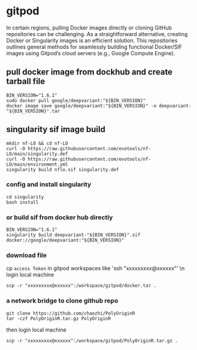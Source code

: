 # gitpod

In certain regions, pulling Docker images directly or cloning GitHub repositories can be challenging. As a straightforward alternative, creating Docker or Singularity images is an efficient solution. This repositories outlines general methods for seamlessly building functional Docker/SIF images using Gitpod’s cloud servers (e.g., Google Compute Engine).

## pull docker image from dockhub  and create tarball file 

```shell
BIN_VERSION="1.6.1"
sudo docker pull google/deepvariant:"${BIN_VERSION}"
docker image save google/deepvariant:"${BIN_VERSION}" -o deepvariant-"${BIN_VERSION}".tar
```

## singularity sif image build
```shell
mkdir nf-LO && cd nf-LO
curl -O https://raw.githubusercontent.com/evotools/nf-LO/main/singularity.def
curl -O https://raw.githubusercontent.com/evotools/nf-LO/main/environment.yml
singularity build nflo.sif singularity.def
```

### config and install singularity
```shell
cd singularity
bash install 
```

### or build sif from docker hub directly
```shell
BIN_VERSION="1.6.1"
singularity build deepvariant-"${BIN_VERSION}".sif docker://google/deepvariant:"${BIN_VERSION}"
```


### download file 
cp `access Token` in gitpod workspaces like 'ssh "xxxxxxxxx@xxxxxx"' \n
login local machine 
```shell
scp -r "xxxxxxxxx@xxxxxx":/workspace/gitpod/docker.tar .
```

### a network bridge to clone github repo
```shell
git clone https://github.com/chaozhi/PolyOriginR 
tar -czf PolyOriginR.tar.gz PolyOriginR
```
then login local machine 
```shell
scp -r "xxxxxxxxx@xxxxxx":/workspace/gitpod/PolyOriginR.tar.gz .
```

